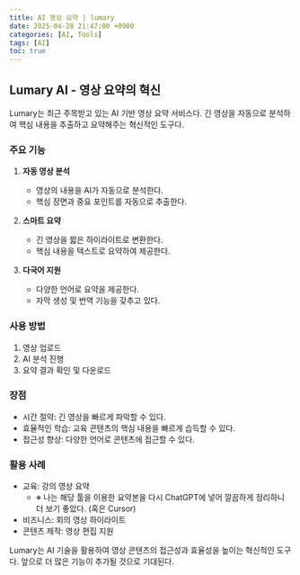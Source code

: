 ```yaml
---
title: AI 영상 요약 | lumary
date: 2025-04-28 21:47:00 +0900
categories: [AI, Tools]
tags: [AI]
toc: true
---
```


## **Lumary AI - 영상 요약의 혁신**

Lumary는 최근 주목받고 있는 AI 기반 영상 요약 서비스다. 긴 영상을 자동으로 분석하여 핵심 내용을 추출하고 요약해주는 혁신적인 도구다.

### **주요 기능**

1. **자동 영상 분석**
   - 영상의 내용을 AI가 자동으로 분석한다.
   - 핵심 장면과 중요 포인트를 자동으로 추출한다.

2. **스마트 요약**
   - 긴 영상을 짧은 하이라이트로 변환한다.
   - 핵심 내용을 텍스트로 요약하여 제공한다.

3. **다국어 지원**
   - 다양한 언어로 요약을 제공한다.
   - 자막 생성 및 번역 기능을 갖추고 있다.

### **사용 방법**

1. 영상 업로드
2. AI 분석 진행
3. 요약 결과 확인 및 다운로드

### **장점**

- 시간 절약: 긴 영상을 빠르게 파악할 수 있다.
- 효율적인 학습: 교육 콘텐츠의 핵심 내용을 빠르게 습득할 수 있다.
- 접근성 향상: 다양한 언어로 콘텐츠에 접근할 수 있다.

### **활용 사례**

- 교육: 강의 영상 요약
  - ※ 나는 해당 툴을 이용한 요약본을 다시 ChatGPT에 넣어 깔끔하게 정리하니 더 보기 좋았다. (혹은 Cursor)
- 비즈니스: 회의 영상 하이라이트
- 콘텐츠 제작: 영상 편집 지원

Lumary는 AI 기술을 활용하여 영상 콘텐츠의 접근성과 효율성을 높이는 혁신적인 도구다. 앞으로 더 많은 기능이 추가될 것으로 기대된다.

